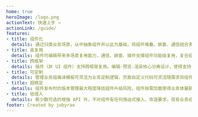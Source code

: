 ```yaml
---
home: true
heroImage: /logo.png
actionText: 快速上手 →
actionLink: /guide/
features:
- title: 组件化
  details: 通过归类业务场景，从中抽象组件并以此为基础，将组件堆叠、嵌套、通信结合多语言和主题色实现业务特色 H5 页面。
- title: 高复用
  details: 组件可编辑带来多场景复用能力，通信、嵌套、插件支撑组件功能级复用，复合组件避免同类场景重复配置。
- title: 跨框架
  details: 插件（非 UI 组件）支持跨框架复用。编辑-预览-渲染核心分离设计，使得支持多框架变得十分简单。 
- title: 可定制
  details: 管理业务组编译模板可灵活为业务定制逻辑，页面自定义代码可灵活随需求将组件、插件串通起来。
- title: 超稳定
  details: 组件发布时的版本管理最大程度降低组件升级风险，组件按需加载使得业务体量剧增也不影响编辑时稳定。
- title: 低侵入
  details: 极少数可选的增强 API 外，不对组件有任何强迫式接入、改造要求，现有业务组件编译后即可发布使用。
footer: Created by jobyrao
---
```

